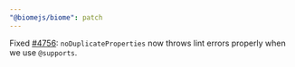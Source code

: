 ```yaml
---
"@biomejs/biome": patch
---
```


Fixed [#4756](https://github.com/biomejs/biome/issues/4756): `noDuplicateProperties` now throws lint errors properly when we use `@supports`.
